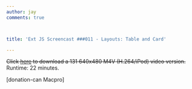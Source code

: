 ```yaml
---
author: jay
comments: true



title: 'Ext JS Screencast ###011 - Layouts: Table and Card'

---
```


<del>Click [here](http://tdgi.s3.amazonaws.com/screencasts/m4v/SC011.m4v) to download a 131 640x480 M4V (H.264/iPod) video version. </del>  Runtime: 22 minutes. 
  




[donation-can Macpro] 
